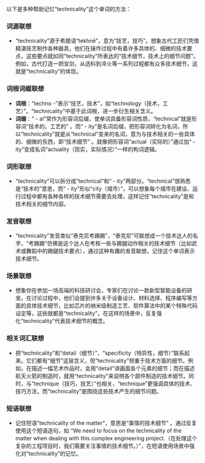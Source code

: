 以下是多种帮助记忆“technicality”这个单词的方法：

### 词源联想
 - “technicality”源于希腊语“tekhnē”，意为“技艺，技巧”。想象古代工匠们凭借精湛技艺制作各种器具，他们在操作过程中有着许多具体的、细微的技术要点，这些要点就如同“technicality”所表达的“技术细节，技术上的细节问题”。例如，古代打造一把宝剑，从选料到淬火等一系列过程都有众多技术细节，这就是“technicality”的体现。

### 词根词缀联想
 - **词根**：“techno -”表示“技艺，技术”，如“technology（技术，工艺）”。“technicality”中基于此词根，进一步衍生相关含义。
 - **词缀**：“ - al”常作为形容词后缀，使单词具备形容词性质，“technical”就是形容词“技术的，工艺的” 。而“ - ity”是名词后缀，把形容词转化为名词，所以“technicality”就是从“technical”变来的名词，意为与技术相关的一些具体的、细微的东西，即“技术细节” 。就像把形容词“actual（实际的）”通过加“ - ity”变成名词“actuality（现实，实际情况）”一样的构词逻辑。

### 词形联想
 - “technicality”可以拆分成“technical”和“ - ity”两部分。“technical”很熟悉是“技术的”意思，而“ - ity”形似“city（城市）”，可以想象每个城市在建设、运行过程中都有各种各样的技术细节需要去处理，这样记住“technicality”是和技术相关的细节内容。

### 发音联想
 - “technicality”发音类似“泰克尼考踢踢”，“泰克尼”可联想成一个技术达人的名字，“考踢踢”仿佛是这个达人在考核一些与踢腿动作相关的技术细节（比如武术或舞蹈中的踢腿技术要点），通过这种有趣的发音联想，记住这个单词表示技术细节。

### 场景联想
 - 想象你在参加一场高端的科技研讨会，专家们在讨论一款新型智能设备的研发。在讨论过程中，他们会提到许多关于设备设计、材料选择、程序编写等方面的具体技术细节，比如芯片的纳米级制造工艺、软件算法中的某个特殊代码设定等，这些就都是“technicality”。在这样的场景中，反复强化“technicality”代表技术细节的概念。

### 相关词汇联想
 - 把“technicality”和“detail（细节）”、“specificity（特异性，细节）”联系起来。它们都有“细节”这层含义，但“technicality”侧重于技术方面的细节。例如，在描述一幅艺术作品时，会用“detail”讲画面各个元素的细节；而在描述航天火箭的制造时，就用“technicality”来说明各个部件制造的技术细节。同时，与“technique（技巧，技艺）”也相关，“technique”更强调具体的技术、技巧方法，而“technicality”是围绕这些技术产生的细节问题。

### 短语联想
 - 记住短语“technicality of the matter”，意思是“事情的技术细节” 。通过反复使用这个短语造句，如 “We need to focus on the technicality of the matter when dealing with this complex engineering project.（在处理这个复杂的工程项目时，我们需要关注事情的技术细节。）”，在短语使用场景中强化对“technicality”的记忆。 
